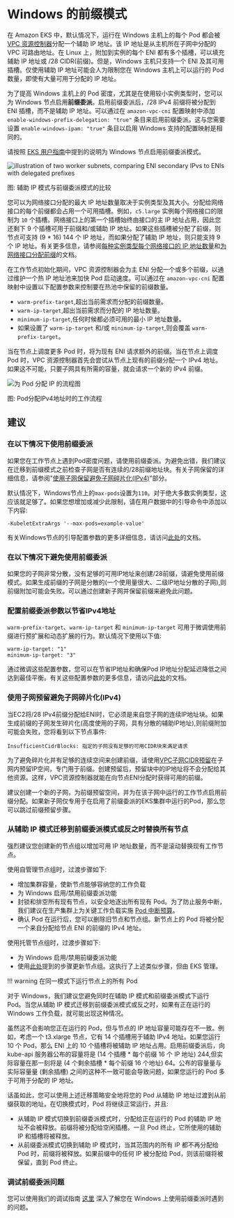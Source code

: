 # Windows 的前缀模式
在 Amazon EKS 中，默认情况下，运行在 Windows 主机上的每个 Pod 都会被 [VPC 资源控制器](https://github.com/aws/amazon-vpc-resource-controller-k8s)分配一个辅助 IP 地址。该 IP 地址是从主机所在子网中分配的 VPC 可路由地址。在 Linux 上，附加到实例的每个 ENI 都有多个插槽，可以填充辅助 IP 地址或 /28 CIDR(前缀)。但是，Windows 主机只支持一个 ENI 及其可用插槽。仅使用辅助 IP 地址可能会人为限制您在 Windows 主机上可以运行的 Pod 数量，即使有大量可用于分配的 IP 地址。

为了提高 Windows 主机上的 Pod 密度，尤其是在使用较小实例类型时，您可以为 Windows 节点启用**前缀委派**。启用前缀委派后，/28 IPv4 前缀将被分配到 ENI 插槽，而不是辅助 IP 地址。可以通过在 `amazon-vpc-cni` 配置映射中添加 `enable-windows-prefix-delegation: "true"` 条目来启用前缀委派。这与您需要设置 `enable-windows-ipam: "true"` 条目以启用 Windows 支持的配置映射是相同的。

请按照 [EKS 用户指南](https://docs.aws.amazon.com/eks/latest/userguide/cni-increase-ip-addresses.html)中提到的说明为 Windows 节点启用前缀委派模式。

![illustration of two worker subnets, comparing ENI secondary IPvs to ENIs with delegated prefixes](./windows-1.jpg)

图: 辅助 IP 模式与前缀委派模式的比较

您可以为网络接口分配的最大 IP 地址数量取决于实例类型及其大小。分配给网络接口的每个前缀都会占用一个可用插槽。例如，`c5.large` 实例每个网络接口的限制为 `10` 个插槽。网络接口上的第一个插槽始终由接口的主 IP 地址占用，因此您还剩下 9 个插槽可用于前缀和/或辅助 IP 地址。如果这些插槽被分配了前缀，则节点可支持 (9 * 16) 144 个 IP 地址，而如果分配了辅助 IP 地址，则只能支持 9 个 IP 地址。有关更多信息，请参阅[每种实例类型每个网络接口的 IP 地址数量](https://docs.aws.amazon.com/AWSEC2/latest/UserGuide/using-eni.html#AvailableIpPerENI)和[为网络接口分配前缀](https://docs.aws.amazon.com/AWSEC2/latest/UserGuide/ec2-prefix-eni.html)的文档。

在工作节点初始化期间，VPC 资源控制器会为主 ENI 分配一个或多个前缀，以通过维护一个热 IP 地址池来加快 Pod 启动速度。可以通过在 `amazon-vpc-cni` 配置映射中设置以下配置参数来控制要在热池中保留的前缀数量。

* `warm-prefix-target`,超出当前需求而分配的前缀数量。
* `warm-ip-target`,超出当前需求而分配的 IP 地址数量。
* `minimum-ip-target`,任何时候都必须可用的最小 IP 地址数量。
* 如果设置了 `warm-ip-target` 和/或 `minimum-ip-target`,则会覆盖 `warm-prefix-target`。

当在节点上调度更多 Pod 时，将为现有 ENI 请求额外的前缀。当在节点上调度 Pod 时，VPC 资源控制器首先会尝试从节点上现有的前缀分配一个 IPv4 地址。如果这不可能，只要子网具有所需的容量，就会请求一个新的 IPv4 前缀。

![为 Pod 分配 IP 的流程图](./windows-2.jpg)

图: Pod分配IPv4地址时的工作流程

## 建议
### 在以下情况下使用前缀委派
如果您在工作节点上遇到Pod密度问题，请使用前缀委派。为避免出错，我们建议在迁移到前缀模式之前检查子网是否有连续的/28前缀地址块。有关子网保留的详细信息，请参阅"[使用子网保留避免子网碎片化(IPv4)](https://docs.aws.amazon.com/vpc/latest/userguide/subnet-cidr-reservation.html)"部分。

默认情况下，Windows节点上的`max-pods`设置为`110`。对于绝大多数实例类型，这应该就足够了。如果您想增加或减少此限制，请在用户数据中的引导命令中添加以下内容:
```
-KubeletExtraArgs '--max-pods=example-value'
```
有关Windows节点的引导配置参数的更多详细信息，请访问[此处](https://docs.aws.amazon.com/eks/latest/userguide/eks-optimized-windows-ami.html#bootstrap-script-configuration-parameters)的文档。

### 在以下情况下避免使用前缀委派
如果您的子网非常分散，没有足够的可用IP地址来创建/28前缀，请避免使用前缀模式。如果生成前缀的子网是分散的(一个使用量很大、二级IP地址分散的子网),则前缀附加可能会失败。可以通过创建新子网并保留前缀来避免此问题。

### 配置前缀委派参数以节省IPv4地址
`warm-prefix-target`、`warm-ip-target` 和 `minimum-ip-target` 可用于微调使用前缀进行预扩展和动态扩展的行为。默认情况下使用以下值:
```
warm-ip-target: "1"
minimum-ip-target: "3"
```
通过微调这些配置参数，您可以在节省IP地址和确保Pod IP地址分配延迟降低之间达到最佳平衡。有关这些配置参数的更多信息，请访问[此处](https://github.com/aws/amazon-vpc-resource-controller-k8s/blob/master/docs/windows/prefix_delegation_config_options.md)的文档。

### 使用子网预留避免子网碎片化(IPv4)
当EC2将/28 IPv4前缀分配给ENI时，它必须是来自您子网的连续IP地址块。如果生成前缀的子网发生碎片化(高度使用的子网，具有分散的辅助IP地址),则前缀附加可能会失败，您将看到以下节点事件:
```
InsufficientCidrBlocks: 指定的子网没有足够的可用CIDR块来满足请求
```
为了避免碎片化并有足够的连续空间来创建前缀，请使用[VPC子网CIDR预留](https://docs.aws.amazon.com/vpc/latest/userguide/subnet-cidr-reservation.html#work-with-subnet-cidr-reservations)在子网内预留IP空间，专门用于前缀。创建预留后，预留块中的IP地址将不会分配给其他资源。这样，VPC资源控制器就能在向节点ENI分配时获得可用的前缀。

建议创建一个新的子网，为前缀预留空间，并为在该子网中运行的工作节点启用前缀分配。如果新子网仅专用于在启用了前缀委派的EKS集群中运行的Pod，那么您可以跳过前缀预留步骤。

### 从辅助 IP 模式迁移到前缀委派模式或反之时替换所有节点
强烈建议您创建新的节点组以增加可用 IP 地址数量，而不是滚动替换现有工作节点。

使用自管理节点组时，过渡步骤如下:

* 增加集群容量，使新节点能够容纳您的工作负载
* 为 Windows 启用/禁用前缀委派功能
* 封锁和排空所有现有节点，以安全地逐出所有现有 Pod。为了防止服务中断，我们建议在生产集群上为关键工作负载实施 [Pod 中断预算](https://kubernetes.io/docs/tasks/run-application/configure-pdb)。
* 确认 Pod 在运行后，您可以删除旧节点和节点组。新节点上的 Pod 将被分配一个来自分配给节点 ENI 的前缀的 IPv4 地址。

使用托管节点组时，过渡步骤如下:

* 为 Windows 启用/禁用前缀委派功能
* 使用[此处](https://docs.aws.amazon.com/eks/latest/userguide/update-managed-node-group.html)提到的步骤更新节点组。这执行了上述类似步骤，但由 EKS 管理。

!!! warning
    在同一模式下运行节点上的所有 Pod

对于 Windows，我们建议您避免同时在辅助 IP 模式和前缀委派模式下运行 Pod。当您从辅助 IP 模式迁移到前缀委派模式或反之时，如果有正在运行的 Windows 工作负载，就可能出现这种情况。

虽然这不会影响您正在运行的 Pod，但与节点的 IP 地址容量可能存在不一致。例如，考虑一个 t3.xlarge 节点，它有 14 个插槽用于辅助 IPv4 地址。如果您运行 10 个 Pod，那么 ENI 上的 10 个插槽将被辅助 IP 地址占用。启用前缀委派后，向 kube-api 服务器公布的容量将是 (14 个插槽 * 每个前缀 16 个 IP 地址) 244,但实际容量在那一刻将是 (4 个剩余插槽 * 每个前缀 16 个地址) 64。公布的容量量与实际容量量 (剩余插槽) 之间的这种不一致可能会导致问题，如果您运行的 Pod 多于可用于分配的 IP 地址。

话虽如此，您可以使用上述迁移策略安全地将您的 Pod 从辅助 IP 地址过渡到从前缀获取的地址。在切换模式时，Pod 将继续正常运行，并且:

* 从辅助 IP 模式切换到前缀委派模式时，分配给正在运行的 Pod 的辅助 IP 地址不会被释放。前缀将被分配给空闲插槽。一旦 Pod 终止，它所使用的辅助 IP 和插槽将被释放。
* 从前缀委派模式切换到辅助 IP 模式时，当其范围内的所有 IP 都不再分配给 Pod 时，前缀将被释放。如果前缀中的任何 IP 被分配给 Pod，则该前缀将被保留，直到 Pod 终止。

### 调试前缀委派问题
您可以使用我们的调试指南 [这里](https://github.com/aws/amazon-vpc-resource-controller-k8s/blob/master/docs/troubleshooting.md) 深入了解您在 Windows 上使用前缀委派时遇到的问题。